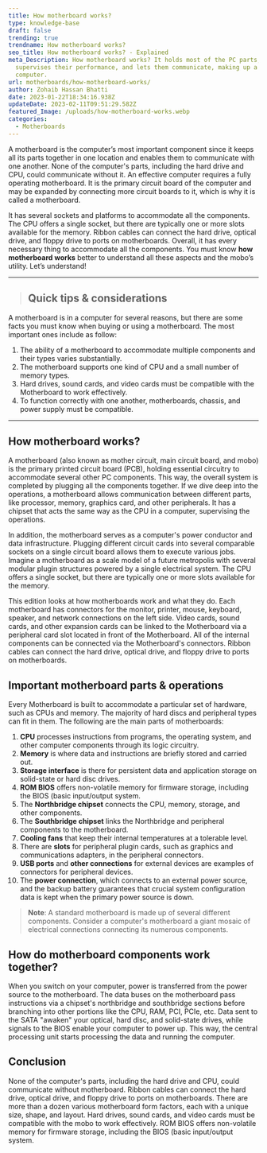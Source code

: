 ```yaml
---
title: How motherboard works?
type: knowledge-base
draft: false
trending: true
trendname: How motherboard works?
seo_title: How motherboard works? - Explained
meta_Description: How motherboard works? It holds most of the PC parts,
  supervises their performance, and lets them communicate, making up a whole
  computer.
url: motherboards/how-motherboard-works/
author: Zohaib Hassan Bhatti
date: 2023-01-22T18:34:16.938Z
updateDate: 2023-02-11T09:51:29.582Z
featured_Image: /uploads/how-motherboard-works.webp
categories:
  - Motherboards
---
```

A motherboard is the computer’s most important component since it keeps all its parts together in one location and enables them to communicate with one another. None of the computer's parts, including the hard drive and CPU, could communicate without it. An effective computer requires a fully operating motherboard. It is the primary circuit board of the computer and may be expanded by connecting more circuit boards to it, which is why it is called a motherboard.

It has several sockets and platforms to accommodate all the components. The CPU offers a single socket, but there are typically one or more slots available for the memory. Ribbon cables can connect the hard drive, optical drive, and floppy drive to ports on motherboards. Overall, it has every necessary thing to accommodate all the components. You must know **how motherboard works** better to understand all these aspects and the mobo’s utility. Let’s understand!

- - -

> ## Quick tips & considerations

A motherboard is in a computer for several reasons, but there are some facts you must know when buying or using a motherboard. The most important ones include as follow:

1. The ability of a motherboard to accommodate multiple components and their types varies substantially.
2. The motherboard supports one kind of CPU and a small number of memory types.
3. Hard drives, sound cards, and video cards must be compatible with the Motherboard to work effectively.
4. To function correctly with one another, motherboards, chassis, and power supply must be compatible.

- - -

## How motherboard works?

A motherboard (also known as mother circuit, main circuit board, and mobo) is the primary printed circuit board (PCB), holding essential circuitry to accommodate several other PC components. This way, the overall system is completed by plugging all the components together. If we dive deep into the operations, a motherboard allows communication between different parts, like processor, memory, graphics card, and other peripherals. It has a chipset that acts the same way as the CPU in a computer, supervising the operations. 

In addition, the motherboard serves as a computer's power conductor and data infrastructure. Plugging different circuit cards into several comparable sockets on a single circuit board allows them to execute various jobs. Imagine a motherboard as a scale model of a future metropolis with several modular plugin structures powered by a single electrical system. The CPU offers a single socket, but there are typically one or more slots available for the memory. 

This edition looks at how motherboards work and what they do. Each motherboard has connectors for the monitor, printer, mouse, keyboard, speaker, and network connections on the left side. Video cards, sound cards, and other expansion cards can be linked to the Motherboard via a peripheral card slot located in front of the Motherboard. All of the internal components can be connected via the Motherboard's connectors. Ribbon cables can connect the hard drive, optical drive, and floppy drive to ports on motherboards.

## Important motherboard parts & operations

Every Motherboard is built to accommodate a particular set of hardware, such as CPUs and memory. The majority of hard discs and peripheral types can fit in them. The following are the main parts of motherboards:

1. **CPU** processes instructions from programs, the operating system, and other computer components through its logic circuitry.
2. **Memory** is where data and instructions are briefly stored and carried out.
3. **Storage interface** is there for persistent data and application storage on solid-state or hard disc drives.
4. **ROM BIOS** offers non-volatile memory for firmware storage, including the BIOS (basic input/output system.
5. The **Northbridge chipset** connects the CPU, memory, storage, and other components.
6. The **Southbridge chipset** links the Northbridge and peripheral components to the motherboard.
7. **Cooling fans** that keep their internal temperatures at a tolerable level.
8. There are **slots** for peripheral plugin cards, such as graphics and communications adapters, in the peripheral connectors.
9. **USB ports** and **other connections** for external devices are examples of connectors for peripheral devices.
10. The **power connection**, which connects to an external power source, and the backup battery guarantees that crucial system configuration data is kept when the primary power source is down.

> **Note**: A standard motherboard is made up of several different components. Consider a computer's motherboard a giant mosaic of electrical connections connecting its numerous components.

## How do motherboard components work together?

When you switch on your computer, power is transferred from the power source to the motherboard. The data buses on the motherboard pass instructions via a chipset's northbridge and southbridge sections before branching into other portions like the CPU, RAM, PCI, PCIe, etc. Data sent to the SATA "awaken" your optical, hard disc, and solid-state drives, while signals to the BIOS enable your computer to power up. This way, the central processing unit starts processing the data and running the computer. 

## Conclusion

None of the computer's parts, including the hard drive and CPU, could communicate without motherboard. Ribbon cables can connect the hard drive, optical drive, and floppy drive to ports on motherboards. There are more than a dozen various motherboard form factors, each with a unique size, shape, and layout. Hard drives, sound cards, and video cards must be compatible with the mobo to work effectively. ROM BIOS offers non-volatile memory for firmware storage, including the BIOS (basic input/output system.
